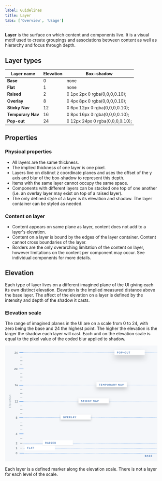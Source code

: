```yaml
---
label: Guidelines
title: Layer
tabs: ['Overview', 'Usage']
---
```


<page-intro>**Layer** is the surface on which content and components live. It is a visual motif used to create groupings and associations between content as well as hierarchy and focus through depth.</page-intro>

## Layer types

<layer-types></layer-types>

Layer name | Elevation | Box-shadow
-------------------|--------------|-----------------
**Base** | 0 | none
**Flat** | 1 | none
**Raised** | 2 | 0 1px 2px 0 rgba(0,0,0,0.10);
**Overlay** | 8 | 0 4px 8px 0 rgba(0,0,0,0.10);
**Sticky Nav** | 12 | 0 6px 12px 0 rgba(0,0,0,0.10);
**Temporary Nav** | 16 | 0 8px 16px 0 rgba(0,0,0,0.10);
**Pop-out** | 24 | 0 12px 24px 0 rgba(0,0,0,0.10);

## Properties

### Physical properties

- All layers are the same thickness.
- The implied thickness of one layer is one pixel.
- Layers live on distinct z coordinate planes and uses the offset of the y axis and blur of the box-shadow to represent this depth.
- Items with the same layer cannot occupy the same space.
- Components with different layers can be stacked one top of one another (i.e. an overlay layer may exist on top of a raised layer).
- The only defined style of a layer is its elevation and shadow. The layer container can be styled as needed.

### Content on layer

- Content appears on same plane as layer, content does not add to a layer's elevation.
- Content on a layer is bound by the edges of the layer container. Content cannot cross boundaries of the layer.
- Borders are the only overarching limitation of the content on layer, however limitations on the content per component may occur. See individual components for more details.

## Elevation

Each type of layer lives on a different imagined plane of the UI giving each its own distinct elevation. Elevation is the implied measured distance above the base layer. The affect of the elevation on a layer is defined by the intensity and depth of the shadow it casts.

### Elevation scale

The range of imagined planes in the UI are on a scale from 0 to 24, with zero being the base and 24 the highest point. The higher the elevation is the larger the shadow each layer will cast. Each unit on the elevation scale is equal to the pixel value of the coded blur applied to shadow.

![Layer elevation](images/layer-elevation-604.png)

Each layer is a defined marker along the elevation scale. There is not a layer for each level of the scale.


